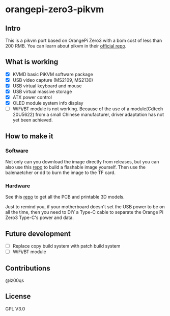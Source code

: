 # orangepi-zero3-pikvm
## Intro
This is a pikvm port based on OrangePi Zero3 with a bom cost of less than 200 RMB.
You can learn about pikvm in their [official repo](https://github.com/pikvm/pikvm).

## What is working
- [x] KVMD basic PiKVM software package
- [x] USB video capture (MS2109, MS2130)
- [x] USB virtual keyboard and mouse
- [x] USB virtual massive storage
- [x] ATX power control
- [x] OLED module system info display
- [ ] WiFi/BT module is not working. Because of the use of a module(Cdtech 20U5622) from a small Chinese manufacturer, driver adaptation has not yet been achieved.

## How to make it
### Software
Not only can you download the image directly from releases, but you can also use this [repo](https://github.com/lz00qs/orangepi-zero3-pikvm-builder) to build a flashable image yourself.
Then use the balenaetcher or dd to burn the image to the TF card.

### Hardware
See this [repo](https://github.com/lz00qs/orangepi-zero3-pikvm-hardware) to get all the PCB and printable 3D models.

Just to remind you, if your motherboard doesn't set the USB power to be on all the time, then you need to DIY a Type-C cable to separate the Orange Pi Zero3 Type-C's power and data.

## Future development
- [ ] Replace copy build system with patch build system
- [ ] WiFi/BT module

## Contributions

@lz00qs

## License

GPL V3.0
